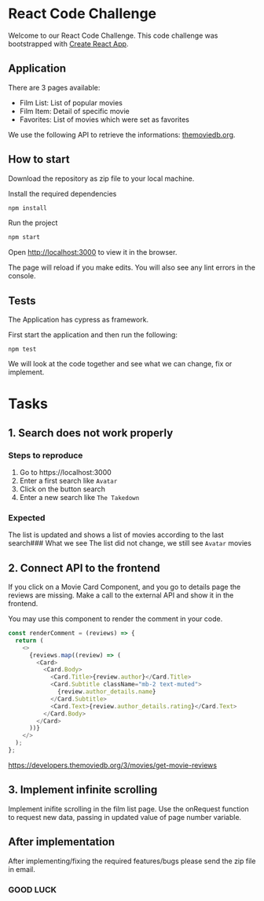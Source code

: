 # React Code Challenge

Welcome to our React Code Challenge. This code challenge was bootstrapped with [Create React App](https://github.com/facebook/create-react-app).

## Application

There are 3 pages available:

- Film List: List of popular movies
- Film Item: Detail of specific movie
- Favorites: List of movies which were set as favorites

We use the following API to retrieve the informations: [themoviedb.org](https://developers.themoviedb.org/3/getting-started/introduction).

## How to start

Download the repository as zip file to your local machine.

Install the required dependencies

```bash
npm install
```

Run the project

```bash
npm start
```

Open [http://localhost:3000](http://localhost:3000) to view it in the browser.

The page will reload if you make edits.
You will also see any lint errors in the console.

## Tests

The Application has cypress as framework.

First start the application and then run the following:

```
npm test
```

We will look at the code together and see what we can change, fix or implement.

# Tasks

## 1. Search does not work properly

### Steps to reproduce

1. Go to https://localhost:3000
2. Enter a first search like `Avatar`
3. Click on the button search
4. Enter a new search like `The Takedown`

### Expected

The list is updated and shows a list of movies according to the last search### What we see
The list did not change, we still see `Avatar` movies

## 2. Connect API to the frontend

If you click on a Movie Card Component, and you go to details page the reviews are missing. Make a call to the external API and show it in the frontend.

You may use this component to render the comment in your code.

```javascript
const renderComment = (reviews) => {
  return (
    <>
      {reviews.map((review) => (
        <Card>
          <Card.Body>
            <Card.Title>{review.author}</Card.Title>
            <Card.Subtitle className="mb-2 text-muted">
              {review.author_details.name}
            </Card.Subtitle>
            <Card.Text>{review.author_details.rating}</Card.Text>
          </Card.Body>
        </Card>
      ))}
    </>
  );
};
```

https://developers.themoviedb.org/3/movies/get-movie-reviews

## 3. Implement infinite scrolling

Implement inifite scrolling in the film list page.
Use the onRequest function to request new data, passing in updated value of page number variable.

## After implementation

After implementing/fixing the required features/bugs please send the zip file in email.

### GOOD LUCK
